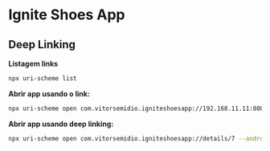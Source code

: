 # Ignite Shoes App

## Deep Linking

**Listagem links**

```bash
npx uri-scheme list
```

**Abrir app usando o link:**

```bash
npx uri-scheme open com.vitorsemidio.igniteshoesapp://192.168.11.11:8081 --android
```

**Abrir app usando deep linking:**

```bash
npx uri-scheme open com.vitorsemidio.igniteshoesapp://details/7 --android
```
